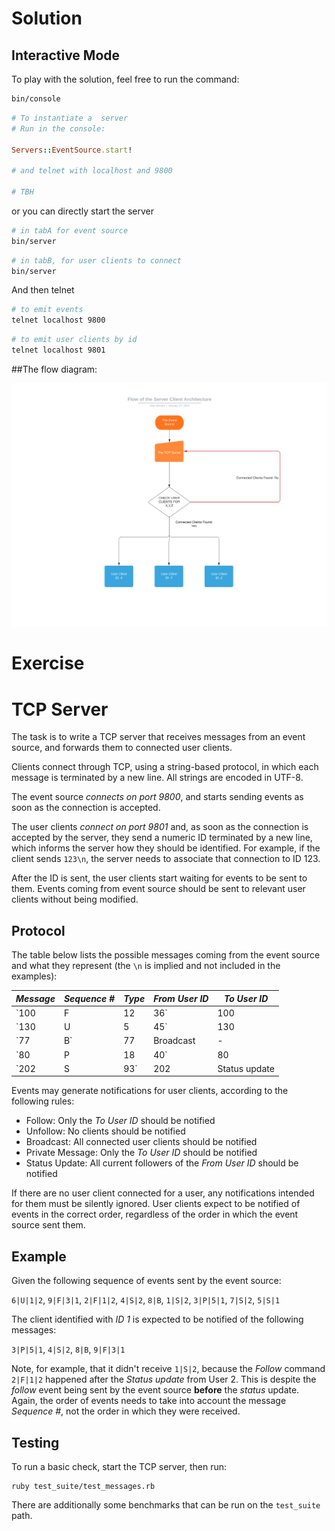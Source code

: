 # Solution

## Interactive Mode

To play with the solution, feel free to run the command:


```bash
bin/console
```

```ruby
# To instantiate a  server
# Run in the console:

Servers::EventSource.start!

# and telnet with localhost and 9800

# TBH
```

or you can directly start the server

```bash
# in tabA for event source
bin/server
```

```bash
# in tabB, for user clients to connect
bin/server
```

And then telnet

```bash
# to emit events
telnet localhost 9800
```

```bash
# to emit user clients by id
telnet localhost 9801
```
##The flow diagram:

![The Diagram](doc/architectural-diagram.png)

# Exercise
# TCP Server

The task is to write a TCP server that receives messages from an event source, and forwards them to connected user clients.

Clients connect through TCP, using a string-based protocol, in which each message is terminated by a new line. All strings are encoded in UTF-8.

The event source *connects on port 9800*, and starts sending events as soon as the connection is accepted.

The user clients *connect on port 9801* and, as soon as the connection is accepted by the server, they send a numeric ID terminated by a new line, which informs the server how they should be identified. For example, if the client sends `123\n`, the server needs to associate that connection to ID 123.

After the ID is sent, the user clients start waiting for events to be sent to them. Events coming from event source should be sent to relevant user clients without being modified.

## Protocol

The table below lists the possible messages coming from the event source and what they represent (the `\n` is implied and not included in the examples):

| *Message*         | *Sequence #* | *Type*                         | *From User ID*   | *To User ID* |
|-------------------|-----------------|--------------------------|--------------------|---------------|
| `100|F|12|36` | 100                 | Follow                         | 12                       | 36                 |
| `130|U|5|45`   | 130                 | Unfollow                      | 5                        | 45                 |
| `77|B`               | 77                   | Broadcast                    | -                         | -                    |
| `80|P|18|40`   | 80                   | Private message         | 18                       | 40                 |
| `202|S|93`       | 202                 | Status update             | 93                       | -                    |

Events may generate notifications for user clients, according to the following rules:

- Follow: Only the _To User ID_ should be notified
- Unfollow: No clients should be notified
- Broadcast: All connected user clients should be notified
- Private Message: Only the _To User ID_ should be notified
- Status Update: All current followers of the _From User ID_ should be notified

If there are no user client connected for a user, any notifications intended for them must be silently ignored. User clients expect to be notified of events in the correct order, regardless of the order in which the event source sent them.

## Example

Given the following sequence of events sent by the event source:

`6|U|1|2`, `9|F|3|1`, `2|F|1|2`, `4|S|2`, `8|B`, `1|S|2`, `3|P|5|1`, `7|S|2`, `5|S|1`

The client identified with _ID 1_ is expected to be notified of the following messages:

`3|P|5|1`, `4|S|2`, `8|B`, `9|F|3|1`

Note, for example, that it didn't receive `1|S|2`, because the _Follow_ command `2|F|1|2` happened after the _Status update_ from User 2. This is despite the _follow_ event being sent by the event source **before** the _status_ update. Again, the order of events needs to take into account the message *Sequence #*, not the order in which they were received.

## Testing

To run a basic check, start the TCP server, then run:
```
ruby test_suite/test_messages.rb
```

There are additionally some benchmarks that can be run on the `test_suite` path.

